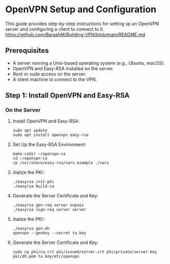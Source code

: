# OpenVPN Setup and Configuration

This guide provides step-by-step instructions for setting up an OpenVPN server and configuring a client to connect to it.
https://github.com/BaraahM/Building-VPN/blob/main/README.md
## Prerequisites

- A server running a Unix-based operating system (e.g., Ubuntu, macOS).
- OpenVPN and Easy-RSA installed on the server.
- Root or sudo access on the server.
- A client machine to connect to the VPN.

## Step 1: Install OpenVPN and Easy-RSA

### On the Server

1. Install OpenVPN and Easy-RSA:
   ```
   sudo apt update
   sudo apt install openvpn easy-rsa 
2. Set Up the Easy-RSA Environment:
   ```
   make-cadir ~/openvpn-ca
   cd ~/openvpn-ca
   cp /usr/share/easy-rsa/vars.example ./vars 
3. itialize the PKI::
   ```
   ./easyrsa init-pki
   ./easyrsa build-ca
4. Generate the Server Certificate and Key:
   ```
   ./easyrsa gen-req server nopass
   ./easyrsa sign-req server server
5. itialize the PKI::
   ```
   ./easyrsa gen-dh
   openvpn --genkey --secret ta.key
6. Generate the Server Certificate and Key:
   ```
   sudo cp pki/ca.crt pki/issued/server.crt pki/private/server.key pki/dh.pem ta.key/etc/openvpn


   
